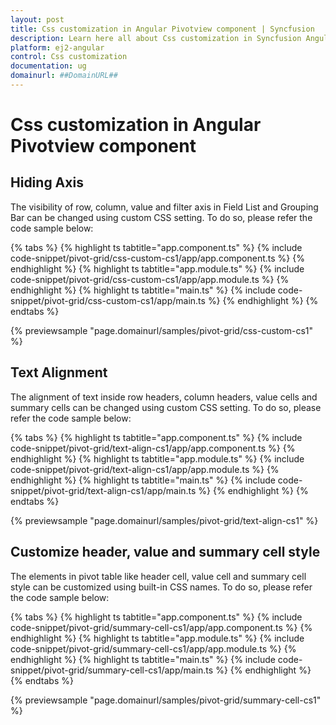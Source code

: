 ```yaml
---
layout: post
title: Css customization in Angular Pivotview component | Syncfusion
description: Learn here all about Css customization in Syncfusion Angular Pivotview component of Syncfusion Essential JS 2 and more.
platform: ej2-angular
control: Css customization 
documentation: ug
domainurl: ##DomainURL##
---
```


# Css customization in Angular Pivotview component

## Hiding Axis

The visibility of row, column, value and filter axis in Field List and Grouping Bar can be changed using custom CSS setting. To do so, please refer the code sample below:

{% tabs %}
{% highlight ts tabtitle="app.component.ts" %}
{% include code-snippet/pivot-grid/css-custom-cs1/app/app.component.ts %}
{% endhighlight %}
{% highlight ts tabtitle="app.module.ts" %}
{% include code-snippet/pivot-grid/css-custom-cs1/app/app.module.ts %}
{% endhighlight %}
{% highlight ts tabtitle="main.ts" %}
{% include code-snippet/pivot-grid/css-custom-cs1/app/main.ts %}
{% endhighlight %}
{% endtabs %}
  
{% previewsample "page.domainurl/samples/pivot-grid/css-custom-cs1" %}

## Text Alignment

The alignment of text inside row headers, column headers, value cells and summary cells can be changed using custom CSS setting. To do so, please refer the code sample below:

{% tabs %}
{% highlight ts tabtitle="app.component.ts" %}
{% include code-snippet/pivot-grid/text-align-cs1/app/app.component.ts %}
{% endhighlight %}
{% highlight ts tabtitle="app.module.ts" %}
{% include code-snippet/pivot-grid/text-align-cs1/app/app.module.ts %}
{% endhighlight %}
{% highlight ts tabtitle="main.ts" %}
{% include code-snippet/pivot-grid/text-align-cs1/app/main.ts %}
{% endhighlight %}
{% endtabs %}
  
{% previewsample "page.domainurl/samples/pivot-grid/text-align-cs1" %}

## Customize header, value and summary cell style

The elements in pivot table like header cell, value cell and summary cell style can be customized using built-in CSS names. To do so, please refer the code sample below:

{% tabs %}
{% highlight ts tabtitle="app.component.ts" %}
{% include code-snippet/pivot-grid/summary-cell-cs1/app/app.component.ts %}
{% endhighlight %}
{% highlight ts tabtitle="app.module.ts" %}
{% include code-snippet/pivot-grid/summary-cell-cs1/app/app.module.ts %}
{% endhighlight %}
{% highlight ts tabtitle="main.ts" %}
{% include code-snippet/pivot-grid/summary-cell-cs1/app/main.ts %}
{% endhighlight %}
{% endtabs %}
  
{% previewsample "page.domainurl/samples/pivot-grid/summary-cell-cs1" %}